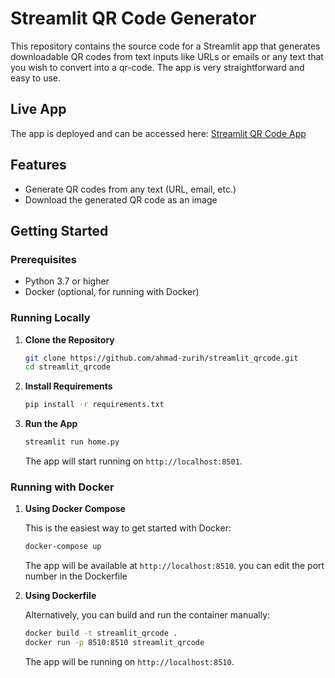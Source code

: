 # Streamlit QR Code Generator

This repository contains the source code for a Streamlit app that generates downloadable QR codes from text inputs like URLs or emails or any text that you wish to convert into a qr-code. The app is very straightforward and easy to use.

## Live App
The app is deployed and can be accessed here: [Streamlit QR Code App](https://stramlit-qrcode.streamlit.app/)

## Features
- Generate QR codes from any text (URL, email, etc.)
- Download the generated QR code as an image

## Getting Started

### Prerequisites
- Python 3.7 or higher
- Docker (optional, for running with Docker)

### Running Locally

1. **Clone the Repository**

    ```bash
    git clone https://github.com/ahmad-zurih/streamlit_qrcode.git
    cd streamlit_qrcode
    ```

2. **Install Requirements**

    ```bash
    pip install -r requirements.txt
    ```

3. **Run the App**

    ```bash
    streamlit run home.py
    ```

    The app will start running on `http://localhost:8501`.

### Running with Docker

1. **Using Docker Compose**

    This is the easiest way to get started with Docker:

    ```bash
    docker-compose up
    ```

    The app will be available at `http://localhost:8510`. you can edit the port number in the Dockerfile

2. **Using Dockerfile**

    Alternatively, you can build and run the container manually:

    ```bash
    docker build -t streamlit_qrcode .
    docker run -p 8510:8510 streamlit_qrcode
    ```

    The app will be running on `http://localhost:8510`.


